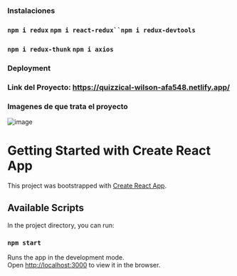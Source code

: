 ### Instalaciones
### `npm i redux`  `npm i react-redux``npm i redux-devtools`
### `npm i redux-thunk` `npm i axios`

### Deployment
### Link del Proyecto: https://quizzical-wilson-afa548.netlify.app/

### Imagenes de que trata el proyecto
![image](https://user-images.githubusercontent.com/46203192/112576236-87189980-8db7-11eb-9841-31d26234f87d.png)



# Getting Started with Create React App

This project was bootstrapped with [Create React App](https://github.com/facebook/create-react-app).

## Available Scripts

In the project directory, you can run:

### `npm start`

Runs the app in the development mode.\
Open [http://localhost:3000](http://localhost:3000) to view it in the browser.
